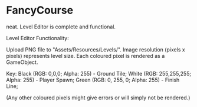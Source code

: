 # FancyCourse

neat.
Level Editor is complete and functional.

Level Editor Functionality:

  Upload PNG file to "Assets/Resources/Levels/". Image resolution (pixels x pixels) represents level size. Each coloured pixel is rendered as a GameObject.

  Key:
    Black (RGB: 0,0,0; Alpha: 255) - Ground Tile;
    White (RGB: 255,255,255; Alpha: 255) - Player Spawn;
    Green (RGB: 0, 255, 0; Alpha: 255) - Finish Line;

  (Any other coloured pixels might give errors or will simply not be rendered.)
